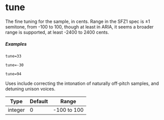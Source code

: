 # tune

The fine tuning for the sample, in cents. Range in the SFZ1 spec is ±1 semitone,
from -100 to 100, though at least in ARIA, it seems a broader range is supported,
at least -2400 to 2400 cents.

##### Examples

```
tune=33

tune=-30

tune=94
```

Uses include correcting the intonation of naturally off-pitch samples, and
detuning unison voices.

| Type    | Default | Range       |
| ---     | ---     | ---         |
| integer | 0       | -100 to 100 |
